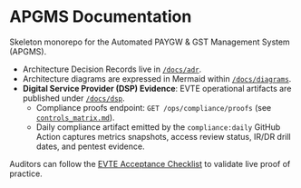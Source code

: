 # APGMS Documentation

Skeleton monorepo for the Automated PAYGW & GST Management System (APGMS).

- Architecture Decision Records live in [`/docs/adr`](./adr).
- Architecture diagrams are expressed in Mermaid within [`/docs/diagrams`](./diagrams).
- **Digital Service Provider (DSP) Evidence**: EVTE operational artifacts are published under [`/docs/dsp`](./dsp).
  - Compliance proofs endpoint: `GET /ops/compliance/proofs` (see [`controls_matrix.md`](./dsp/controls_matrix.md)).
  - Daily compliance artifact emitted by the `compliance:daily` GitHub Action captures metrics snapshots, access review status, IR/DR drill dates, and pentest evidence.

Auditors can follow the [EVTE Acceptance Checklist](./dsp/evte_checklist.md) to validate live proof of practice.
